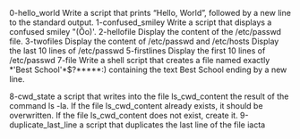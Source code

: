 0-hello_world Write a script that prints “Hello, World”, followed by a new line to the standard output.
1-confused_smiley Write a script that displays a confused smiley "(Ôo)'.
 2-hellofile Display the content of the /etc/passwd file. 
3-twofiles Display the content of /etc/passwd and /etc/hosts
Display the last 10 lines of /etc/passwd
5-firstlines Display the first 10 lines of /etc/passwd
7-file Write a shell script that creates a file named exactly \*\'Best School\'\*$\?\*\*\*\*\*:) containing the text Best School ending by a new line.

8-cwd_state a script that writes into the file ls_cwd_content the result of the command ls -la. If the file ls_cwd_content already exists, it should be overwritten. If the file ls_cwd_content does not exist, create it.
9-duplicate_last_line a script that duplicates the last line of the file iacta
